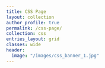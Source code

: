 ```yaml
---
title: CSS Page
layout: collection
author_profile: true
permalink: /css-page/
collection: css
entries_layout: grid
classes: wide
header:
  image: "/images/css_banner_1.jpg"
---
```

